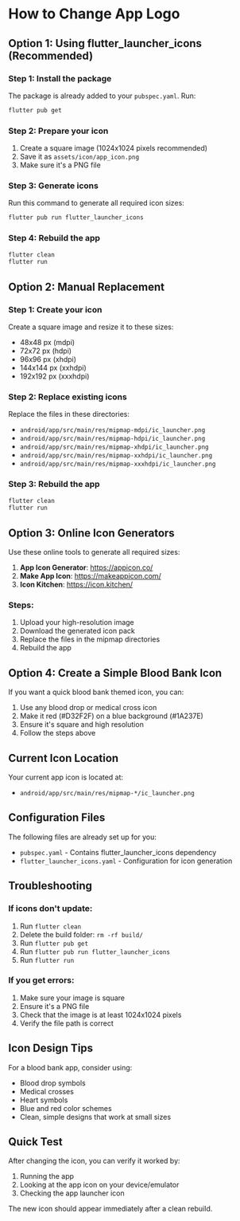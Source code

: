 # How to Change App Logo

## Option 1: Using flutter_launcher_icons (Recommended)

### Step 1: Install the package
The package is already added to your `pubspec.yaml`. Run:
```bash
flutter pub get
```

### Step 2: Prepare your icon
1. Create a square image (1024x1024 pixels recommended)
2. Save it as `assets/icon/app_icon.png`
3. Make sure it's a PNG file

### Step 3: Generate icons
Run this command to generate all required icon sizes:
```bash
flutter pub run flutter_launcher_icons
```

### Step 4: Rebuild the app
```bash
flutter clean
flutter run
```

## Option 2: Manual Replacement

### Step 1: Create your icon
Create a square image and resize it to these sizes:
- 48x48 px (mdpi)
- 72x72 px (hdpi)
- 96x96 px (xhdpi)
- 144x144 px (xxhdpi)
- 192x192 px (xxxhdpi)

### Step 2: Replace existing icons
Replace the files in these directories:
- `android/app/src/main/res/mipmap-mdpi/ic_launcher.png`
- `android/app/src/main/res/mipmap-hdpi/ic_launcher.png`
- `android/app/src/main/res/mipmap-xhdpi/ic_launcher.png`
- `android/app/src/main/res/mipmap-xxhdpi/ic_launcher.png`
- `android/app/src/main/res/mipmap-xxxhdpi/ic_launcher.png`

### Step 3: Rebuild the app
```bash
flutter clean
flutter run
```

## Option 3: Online Icon Generators

Use these online tools to generate all required sizes:

1. **App Icon Generator**: https://appicon.co/
2. **Make App Icon**: https://makeappicon.com/
3. **Icon Kitchen**: https://icon.kitchen/

### Steps:
1. Upload your high-resolution image
2. Download the generated icon pack
3. Replace the files in the mipmap directories
4. Rebuild the app

## Option 4: Create a Simple Blood Bank Icon

If you want a quick blood bank themed icon, you can:

1. Use any blood drop or medical cross icon
2. Make it red (#D32F2F) on a blue background (#1A237E)
3. Ensure it's square and high resolution
4. Follow the steps above

## Current Icon Location

Your current app icon is located at:
- `android/app/src/main/res/mipmap-*/ic_launcher.png`

## Configuration Files

The following files are already set up for you:
- `pubspec.yaml` - Contains flutter_launcher_icons dependency
- `flutter_launcher_icons.yaml` - Configuration for icon generation

## Troubleshooting

### If icons don't update:
1. Run `flutter clean`
2. Delete the build folder: `rm -rf build/`
3. Run `flutter pub get`
4. Run `flutter pub run flutter_launcher_icons`
5. Run `flutter run`

### If you get errors:
1. Make sure your image is square
2. Ensure it's a PNG file
3. Check that the image is at least 1024x1024 pixels
4. Verify the file path is correct

## Icon Design Tips

For a blood bank app, consider using:
- Blood drop symbols
- Medical crosses
- Heart symbols
- Blue and red color schemes
- Clean, simple designs that work at small sizes

## Quick Test

After changing the icon, you can verify it worked by:
1. Running the app
2. Looking at the app icon on your device/emulator
3. Checking the app launcher icon

The new icon should appear immediately after a clean rebuild. 